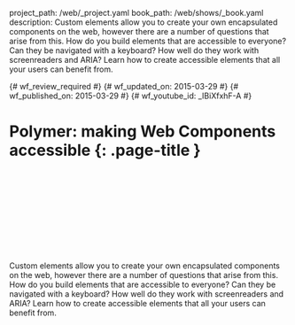 project_path: /web/_project.yaml
book_path: /web/shows/_book.yaml
description: Custom elements allow you to create your own encapsulated components on the web, however there are a number of questions that arise from this. How do you build elements that are accessible to everyone? Can they be navigated with a keyboard? How well do they work with screenreaders and ARIA? Learn how to create accessible elements that all your users can benefit from.

{# wf_review_required #}
{# wf_updated_on: 2015-03-29 #}
{# wf_published_on: 2015-03-29 #}
{# wf_youtube_id: _IBiXfxhF-A #}

# Polymer: making Web Components accessible {: .page-title }


<div class="video-wrapper">
  <iframe class="devsite-embedded-youtube-video" data-video-id="_IBiXfxhF-A"
          data-autohide="1" data-showinfo="0" frameborder="0" allowfullscreen>
  </iframe>
</div>


Custom elements allow you to create your own encapsulated components on the web, however there are a number of questions that arise from this. How do you build elements that are accessible to everyone? Can they be navigated with a keyboard? How well do they work with screenreaders and ARIA? Learn how to create accessible elements that all your users can benefit from.
